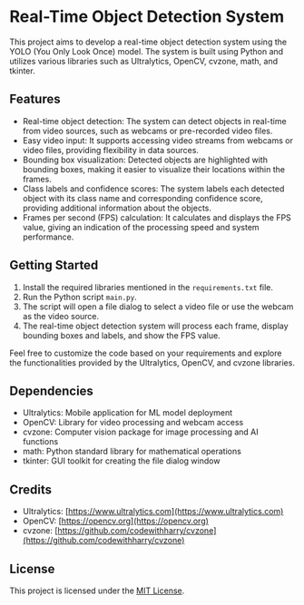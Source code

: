 # Real-Time Object Detection System

This project aims to develop a real-time object detection system using the YOLO (You Only Look Once) model. The system is built using Python and utilizes various libraries such as Ultralytics, OpenCV, cvzone, math, and tkinter.

## Features
- Real-time object detection: The system can detect objects in real-time from video sources, such as webcams or pre-recorded video files.
- Easy video input: It supports accessing video streams from webcams or video files, providing flexibility in data sources.
- Bounding box visualization: Detected objects are highlighted with bounding boxes, making it easier to visualize their locations within the frames.
- Class labels and confidence scores: The system labels each detected object with its class name and corresponding confidence score, providing additional information about the objects.
- Frames per second (FPS) calculation: It calculates and displays the FPS value, giving an indication of the processing speed and system performance.

## Getting Started
1. Install the required libraries mentioned in the `requirements.txt` file.
2. Run the Python script `main.py`.
3. The script will open a file dialog to select a video file or use the webcam as the video source.
4. The real-time object detection system will process each frame, display bounding boxes and labels, and show the FPS value.

Feel free to customize the code based on your requirements and explore the functionalities provided by the Ultralytics, OpenCV, and cvzone libraries.

## Dependencies
- Ultralytics: Mobile application for ML model deployment
- OpenCV: Library for video processing and webcam access
- cvzone: Computer vision package for image processing and AI functions
- math: Python standard library for mathematical operations
- tkinter: GUI toolkit for creating the file dialog window

## Credits
- Ultralytics: [https://www.ultralytics.com](https://www.ultralytics.com)
- OpenCV: [https://opencv.org](https://opencv.org)
- cvzone: [https://github.com/codewithharry/cvzone](https://github.com/codewithharry/cvzone)

## License
This project is licensed under the [MIT License](LICENSE).
